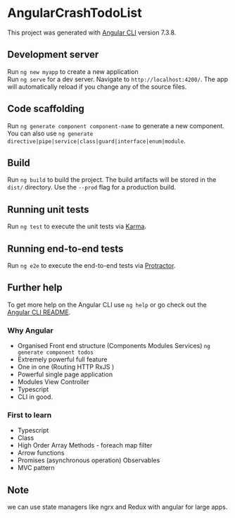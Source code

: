 # AngularCrashTodoList

This project was generated with [Angular CLI](https://github.com/angular/angular-cli) version 7.3.8.

## Development server
Run `ng new myapp` to create a new application    
Run `ng serve` for a dev server. Navigate to `http://localhost:4200/`. The app will automatically reload if you change any of the source files.

## Code scaffolding

Run `ng generate component component-name` to generate a new component. You can also use `ng generate directive|pipe|service|class|guard|interface|enum|module`.

## Build

Run `ng build` to build the project. The build artifacts will be stored in the `dist/` directory. Use the `--prod` flag for a production build.

## Running unit tests

Run `ng test` to execute the unit tests via [Karma](https://karma-runner.github.io).

## Running end-to-end tests

Run `ng e2e` to execute the end-to-end tests via [Protractor](http://www.protractortest.org/).

## Further help

To get more help on the Angular CLI use `ng help` or go check out the [Angular CLI README](https://github.com/angular/angular-cli/blob/master/README.md).

### Why Angular
* Organised Front end structure (Components Modules Services)  `ng generate component todos`  
* Extremely powerful full feature    
* One in one (Routing HTTP RxJS )    
* Powerful single page application    
* Modules View Controller    
* Typescript     
* CLI in good.    

### First to learn
* Typescript    
* Class     
* High Order Array Methods - foreach map filter    
* Arrow functions
* Promises (asynchronous operation) Observables
* MVC pattern

## Note
we can use state managers like ngrx and Redux with angular for large apps.
